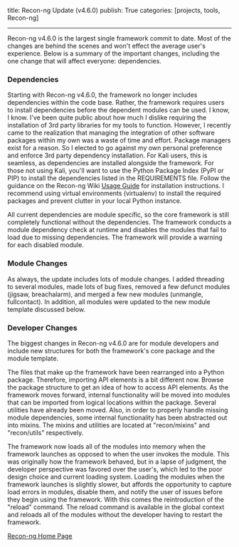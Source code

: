 title: Recon-ng Update (v4.6.0)
publish: True
categories: [projects, tools, Recon-ng]

---

Recon-ng v4.6.0 is the largest single framework commit to date. Most of the changes are behind the scenes and won't effect the average user's experience. Below is a summary of the important changes, including the one change that will affect everyone: dependencies.

<!-- READMORE -->

### Dependencies

Starting with Recon-ng v4.6.0, the framework no longer includes dependencies within the code base. Rather, the framework requires users to install dependencies before the dependent modules can be used. I know, I know. I've been quite public about how much I dislike requiring the installation of 3rd party libraries for my tools to function. However, I recently came to the realization that managing the integration of other software packages within my own was a waste of time and effort. Package managers exist for a reason. So I elected to go against my own personal preference and enforce 3rd party dependency installation. For Kali users, this is seamless, as dependencies are installed alongside the framework. For those not using Kali, you'll want to use the Python Package Index (PyPI or PIP) to install the dependencies listed in the REQUIREMENTS file. Follow the guidance on the Recon-ng Wiki [Usage Guide](https://bitbucket.org/LaNMaSteR53/recon-ng/wiki/Usage%20Guide) for installation instructions. I recommend using virtual environments (virtualenv) to install the required packages and prevent clutter in your local Python instance.

All current dependencies are module specific, so the core framework is still completely functional without the dependencies. The framework conducts a module dependency check at runtime and disables the modules that fail to load due to missing dependencies. The framework will provide a warning for each disabled module.

### Module Changes

As always, the update includes lots of module changes. I added threading to several modules, made lots of bug fixes, removed a few defunct modules (jigsaw, breachalarm), and merged a few new modules (unmangle, fullcontact). In addition, all modules were updated to the new module template discussed below.

### Developer Changes

The biggest changes in Recon-ng v4.6.0 are for module developers and include new structures for both the framework's core package and the module template.

The files that make up the framework have been rearranged into a Python package. Therefore, importing API elements is a bit different now. Browse the package structure to get an idea of how to access API elements. As the framework moves forward, internal functionality will be moved into modules that can be imported from logical locations within the package. Several utilities have already been moved. Also, in order to properly handle missing module dependencies, some internal functionality has been abstracted out into mixins. The mixins and utilities are located at "recon/mixins" and "recon/utils" respectively.

The framework now loads all of the modules into memory when the framework launches as opposed to when the user invokes the module. This was originally how the framework behaved, but in a lapse of judgment, the developer perspective was favored over the user's, which led to the poor design choice and current loading system. Loading the modules when the framework launches is slightly slower, but affords the opportunity to capture load errors in modules, disable them, and notify the user of issues before they begin using the framework. With this comes the reintroduction of the "reload" command. The reload command is available in the global context and reloads all of the modules without the developer having to restart the framework.

[Recon-ng Home Page](http://www.recon-ng.com)
